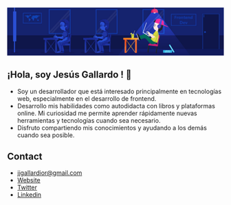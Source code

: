 ![Banner](./banner.jpg)
## ¡Hola, soy Jesús Gallardo ! 👋

* Soy un desarrollador que está interesado principalmente en tecnologías web, especialmente en el desarrollo de frontend.
* Desarrollo mis habilidades como autodidacta con libros y plataformas online. Mi curiosidad me permite aprender rápidamente nuevas herramientas y tecnologías cuando sea necesario.
* Disfruto compartiendo mis conocimientos y ayudando a los demás cuando sea posible.

## Contact

* jjgallardior@gmail.com
* [Website](https://gallardoja.vercel.app)
* [Twitter](https://twitter.com/Gallardior)
* [Linkedin](https://www.linkedin.com/in/gallardior/)
